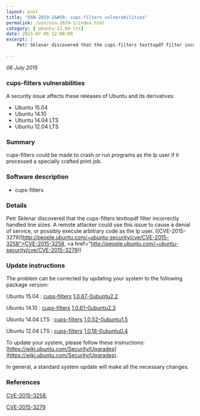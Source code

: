 ```yaml
---
layout: post
title: "USN-2659-1&#58; cups-filters vulnerabilities"
permalink: /usn/usn-2659-1/index.html
category: [ ubuntu-12.04-lts]
date: 2015-07-06 12:00:00
excerpt: |
    Petr Sklenar discovered that the cups-filters texttopdf filter incorrectly handled line sizes. A remote attacker could use this issue to cause a denial of service, or possibly execute arbitrary code as the lp user. ([CVE-2015-3279](http://people.ubuntu.com/~ubuntu-security/cve/CVE-2015-3258">CVE-2015-3258</a>, <a href="http://people.ubuntu.com/~ubuntu-security/cve/CVE-2015-3279)) 
    
--- 
```

 
 

*06 July 2015*

### cups-filters vulnerabilities

A security issue affects these releases of Ubuntu and its derivatives:

* Ubuntu 15.04
* Ubuntu 14.10
* Ubuntu 14.04 LTS
* Ubuntu 12.04 LTS

### Summary

cups-filters could be made to crash or run programs as the lp user if it processed a specially crafted print job.

### Software description

* cups-filters 

### Details

Petr Sklenar discovered that the cups-filters texttopdf filter incorrectly handled line sizes. A remote attacker could use this issue to cause a denial of service, or possibly execute arbitrary code as the lp user. ([CVE-2015-3279](http://people.ubuntu.com/~ubuntu-security/cve/CVE-2015-3258">CVE-2015-3258</a>, <a href="http://people.ubuntu.com/~ubuntu-security/cve/CVE-2015-3279)) 

### Update instructions

The problem can be corrected by updating your system to the following package version:

Ubuntu 15.04
 : [cups-filters](https://launchpad.net/ubuntu/+source/cups-filters) <span> [1.0.67-0ubuntu2.2](https://launchpad.net/ubuntu/+source/cups-filters/1.0.67-0ubuntu2.2) </span> 

Ubuntu 14.10
 : [cups-filters](https://launchpad.net/ubuntu/+source/cups-filters) <span> [1.0.61-0ubuntu2.3](https://launchpad.net/ubuntu/+source/cups-filters/1.0.61-0ubuntu2.3) </span> 

Ubuntu 14.04 LTS
 : [cups-filters](https://launchpad.net/ubuntu/+source/cups-filters) <span> [1.0.52-0ubuntu1.5](https://launchpad.net/ubuntu/+source/cups-filters/1.0.52-0ubuntu1.5) </span> 

Ubuntu 12.04 LTS
 : [cups-filters](https://launchpad.net/ubuntu/+source/cups-filters) <span> [1.0.18-0ubuntu0.4](https://launchpad.net/ubuntu/+source/cups-filters/1.0.18-0ubuntu0.4) </span> 

To update your system, please follow these instructions: [https://wiki.ubuntu.com/Security/Upgrades](https://wiki.ubuntu.com/Security/Upgrades).

In general, a standard system update will make all the necessary changes. 

### References

 
 [CVE-2015-3258](http://people.ubuntu.com/~ubuntu-security/cve/CVE-2015-3258), 

 [CVE-2015-3279](http://people.ubuntu.com/~ubuntu-security/cve/CVE-2015-3279)
 

